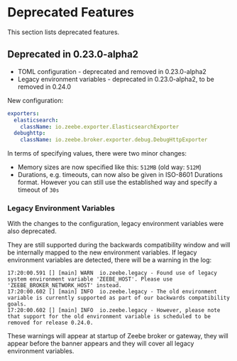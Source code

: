 # Deprecated Features

This section lists deprecated features.

## Deprecated in 0.23.0-alpha2
- TOML configuration - deprecated and removed in 0.23.0-alpha2
- Legacy environment variables - deprecated in 0.23.0-alpha2, to be removed in 0.24.0

New configuration:
```yaml
exporters:
  elasticsearch:
    className: io.zeebe.exporter.ElasticsearchExporter
  debughttp:
    className: io.zeebe.broker.exporter.debug.DebugHttpExporter
```

In terms of specifying values, there were two minor changes:
- Memory sizes are now specified like this: `512MB` (old way: `512M`)
- Durations, e.g. timeouts, can now also be given in ISO-8601 Durations format. However you can still use the established way and specify a timeout of `30s`

### Legacy Environment Variables
With the changes to the configuration, legacy environment variables were also deprecated.

They are still supported during the backwards compatibility window and will be internally mapped to the new environment variables. If legacy environment variables are detected, there will be a warning in the log:

```
17:20:00.591 [] [main] WARN  io.zeebe.legacy - Found use of legacy system environment variable 'ZEEBE_HOST'. Please use 'ZEEBE_BROKER_NETWORK_HOST' instead.
17:20:00.602 [] [main] INFO  io.zeebe.legacy - The old environment variable is currently supported as part of our backwards compatibility goals.
17:20:00.602 [] [main] INFO  io.zeebe.legacy - However, please note that support for the old environment variable is scheduled to be removed for release 0.24.0.
```

These warnings will appear at startup of Zeebe broker or gateway, they will appear before the banner appears and they will cover all legacy environment variables.

